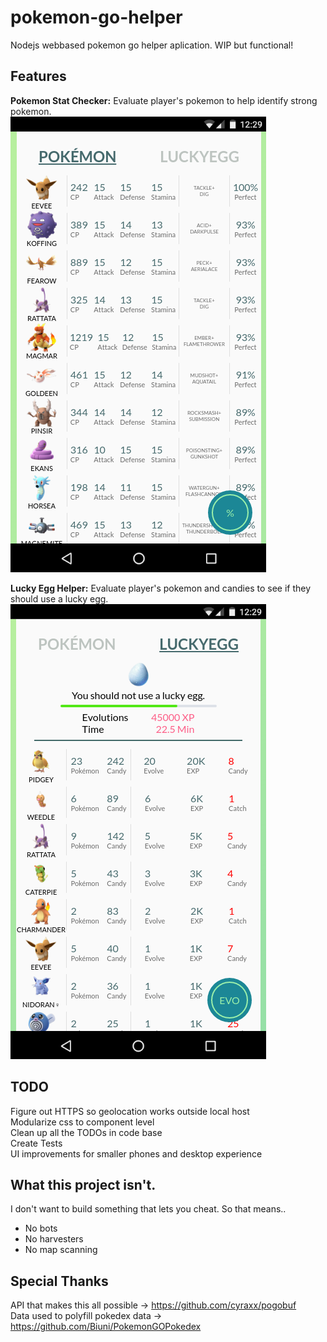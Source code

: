 # pokemon-go-helper
Nodejs webbased pokemon go helper aplication. WIP but functional!

## Features
**Pokemon Stat Checker:** Evaluate player's pokemon to help identify strong pokemon.  
![alt tag](etc/pokemon.png)  

**Lucky Egg Helper:** Evaluate player's pokemon and candies to see if they should use a lucky egg.  
![alt tag](etc/luckyegg.png)  

## TODO
Figure out HTTPS so geolocation works outside local host  
Modularize css to component level  
Clean up all the TODOs in code base  
Create Tests  
UI improvements for smaller phones and desktop experience  

## What this project isn't. 
I don't want to build something that lets you cheat. So that means.. 
* No bots
* No harvesters
* No map scanning

## Special Thanks
API that makes this all possible -> https://github.com/cyraxx/pogobuf  
Data used to polyfill pokedex data  -> https://github.com/Biuni/PokemonGOPokedex
